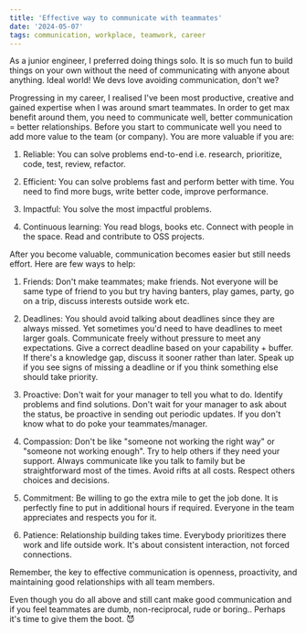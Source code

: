 ```yaml
---
title: 'Effective way to communicate with teammates'
date: '2024-05-07'
tags: communication, workplace, teamwork, career
---
```


As a junior engineer, I preferred doing things solo. It is so much fun to build things on your own without the need of communicating with anyone about anything. Ideal world! We devs love avoiding communication, don't we?

Progressing in my career, I realised I've been most productive, creative and gained expertise when I was around smart teammates. In order to get max benefit around them, you need to communicate well, better communication = better relationships. Before you start to communicate well you need to add more value to the team (or company). You are more valuable if you are:

1. Reliable: You can solve problems end-to-end i.e. research, prioritize, code, test, review, refactor.

2. Efficient: You can solve problems fast and perform better with time. You need to find more bugs, write better code, improve performance.

3. Impactful: You solve the most impactful problems.

4. Continuous learning: You read blogs, books etc. Connect with people in the space. Read and contribute to OSS projects.

After you become valuable, communication becomes easier but still needs effort. Here are few ways to help:

1. Friends: Don't make teammates; make friends. Not everyone will be same type of friend to you but try having banters, play games, party, go on a trip, discuss interests outside work etc.

2. Deadlines: You should avoid talking about deadlines since they are always missed. Yet sometimes you'd need to have deadlines to meet larger goals. Communicate freely without pressure to meet any expectations. Give a correct deadline based on your capability + buffer. If there's a knowledge gap, discuss it sooner rather than later. Speak up if you see signs of missing a deadline or if you think something else should take priority.

3. Proactive: Don't wait for your manager to tell you what to do. Identify problems and find solutions. Don't wait for your manager to ask about the status, be proactive in sending out periodic updates. If you don't know what to do poke your teammates/manager.

4. Compassion: Don't be like "someone not working the right way" or "someone not working enough". Try to help others if they need your support. Always communicate like you talk to family but be straightforward most of the times. Avoid rifts at all costs. Respect others choices and decisions.

5. Commitment: Be willing to go the extra mile to get the job done. It is perfectly fine to put in additional hours if required. Everyone in the team appreciates and respects you for it.

6. Patience: Relationship building takes time. Everybody prioritizes there work and life outside work. It's about consistent interaction, not forced connections.

Remember, the key to effective communication is openness, proactivity, and maintaining good relationships with all team members.

Even though you do all above and still cant make good communication and if you feel teammates are dumb, non-reciprocal, rude or boring.. Perhaps it's time to give them the boot. :smiling_imp:
